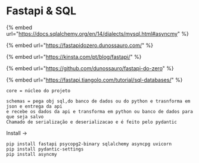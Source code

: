 # Fastapi & SQL

{% embed url="https://docs.sqlalchemy.org/en/14/dialects/mysql.html#asyncmy" %}

{% embed url="https://fastapidozero.dunossauro.com/" %}

{% embed url="https://kinsta.com/pt/blog/fastapi/" %}

{% embed url="https://github.com/dunossauro/fastapi-do-zero" %}

{% embed url="https://fastapi.tiangolo.com/tutorial/sql-databases/" %}

```
core = núcleo do projeto

schemas = pega obj sql,do banco de dados ou do python e trasnforma em json e entrega da api
e recebe os dados da api e transforma em python ou banco de dados para que seja salvo
Chamado de serialização e deserializacao e é feito pelo pydantic
```

Install ->

```
pip install fastapi psycopg2-binary sqlalchemy asyncpg uvicorn
pip install pydantic-settings
pip install asyncmy
```

